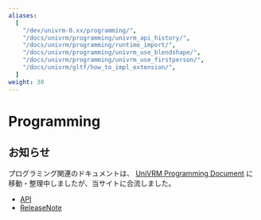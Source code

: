 ```yaml
---
aliases:
  [
    "/dev/univrm-0.xx/programming/",
    "/docs/univrm/programming/univrm_api_history/",
    "/docs/univrm/programming/runtime_import/",
    "/docs/univrm/programming/univrm_use_blendshape/",
    "/docs/univrm/programming/univrm_use_firstperson/",
    "/docs/univrm/gltf/how_to_impl_extension/",
  ]
weight: 30
---
```


# Programming

## お知らせ

プログラミング関連のドキュメントは、 [UniVRM Programming Document](https://vrm-c.github.io/UniVRM/) に移動・整理中しましたが、当サイトに合流しました。

- [API](/api/)
- [ReleaseNote](/release/)

